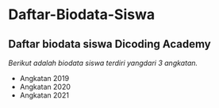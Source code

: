 Daftar-Biodata-Siswa
==
Daftar biodata siswa Dicoding Academy
--
*Berikut adalah biodata siswa terdiri yangdari 3 angkatan.*
- Angkatan 2019
- Angkatan 2020
- Angkatan 2021
